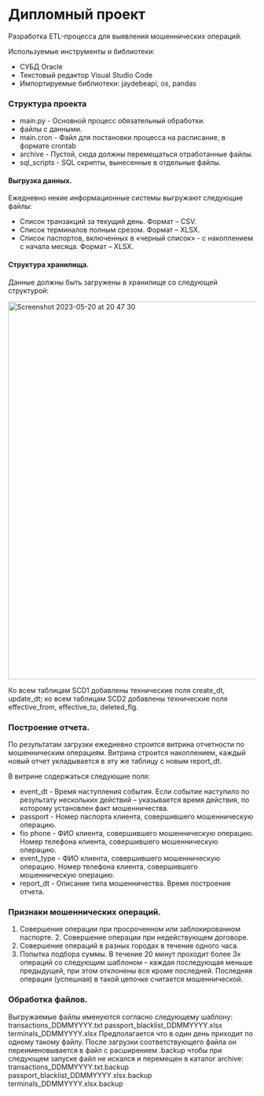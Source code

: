 # Дипломный проект
Разработка ETL-процесса для выявления мошеннических операций.

Используемые инструменты и библиотеки:
- СУБД Oracle
- Текстовый редактор Visual Studio Code 
- Импортируемые библиотеки: jaydebeapi, os, pandas

### Структура проекта

- main.py - Основной процесс обязательный обработки.
- файлы с данными.
- main.cron - Файл для постановки процесса на расписание, в формате crontab
- archive - Пустой, сюда должны перемещаться отработанные файлы.
- sql_scripts - SQL скрипты, вынесенные в отдельные файлы.

#### Выгрузка данных.

Ежедневно некие информационные системы выгружают следующие файлы:
- Список транзакций за текущий день. Формат – CSV.
- Список терминалов полным срезом. Формат – XLSX.
- Список паспортов, включенных в «черный список» - с накоплением с начала месяца. Формат – XLSX.

#### Структура хранилища.

Данные должны быть загружены в хранилище со следующей структурой:

<img width="769" alt="Screenshot 2023-05-20 at 20 47 30" src="https://github.com/DnCherepanov/sber_diplom/assets/45888415/4ae92425-c6f9-4d8d-a9b8-86d216dd3118">


Ко всем таблицам SCD1 добавлены технические поля create_dt, update_dt; ко всем таблицам SCD2 добавлены технические поля effective_from, effective_to, deleted_flg.

### Построение отчета.

По результатам загрузки ежедневно строится витрина отчетности по мошенническим операциям. Витрина строится накоплением, каждый новый отчет укладывается в эту же таблицу с новым report_dt.

В витрине содержаться следующие поля:
- event_dt - Время наступления события. Если событие наступило по результату нескольких действий – указывается время действия, по которому установлен факт мошенничества.
- passport - Номер паспорта клиента, совершившего мошенническую операцию.
- fio phone - ФИО клиента, совершившего мошенническую операцию. Номер телефона клиента, совершившего мошенническую операцию.
- event_type - ФИО клиента, совершившего мошенническую операцию. Номер телефона клиента, совершившего мошенническую операцию.
- report_dt - Описание типа мошенничества. Время построения отчета.

### Признаки мошеннических операций.

1. Совершение операции при просроченном или заблокированном паспорте. 2. Совершение операции при недействующем договоре.
3. Совершение операций в разных городах в течение одного часа.
4. Попытка подбора суммы. В течение 20 минут проходит более 3х операций со следующим шаблоном – каждая последующая меньше предыдущей, при этом отклонены все кроме последней. Последняя операция (успешная) в такой цепочке считается мошеннической.

### Обработка файлов.

Выгружаемые файлы именуются согласно следующему шаблону:
transactions_DDMMYYYY.txt
passport_blacklist_DDMMYYYY.xlsx
terminals_DDMMYYYY.xlsx
Предполагается что в один день приходит по одному такому файлу. После загрузки соответствующего файла он переименовывается в файл с расширением .backup чтобы при следующем запуске файл не искался и перемещен в каталог archive:
transactions_DDMMYYYY.txt.backup
passport_blacklist_DDMMYYYY.xlsx.backup
terminals_DDMMYYYY.xlsx.backup
